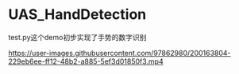 # UAS_HandDetection
test.py这个demo初步实现了手势的数字识别


https://user-images.githubusercontent.com/97862980/200163804-229eb6ee-ff12-48b2-a885-5ef3d01850f3.mp4

